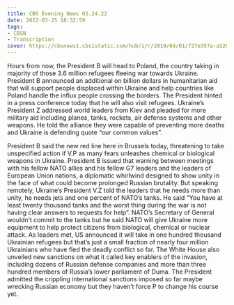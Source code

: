 ```yaml
---
title: CBS Evening News 03.24.22
date: 2022-03-25 18:32:59
tags:
- CBSN
- Transcription
cover: https://cbsnews1.cbsistatic.com/hub/i/r/2019/04/01/727e357a-a126-4138-a2c5-4d3222669d57/thumbnail/640x360/3ff2761028dc5c65cc4f07acd54bcd5c/cbsn2-logo-1920x1080.jpg
---
```

Hours from now, the President B will head to Poland, the country taking in majority of those 3.6 million refugees fleeing war towards Ukraine. President B announced an additional on billion dollars in humanitarian aid that will support people displaced within Ukraine and help countries like Poland handle the influx people crossing the borders. The President hinted in a press conference today that he will also visit refugees. Ukraine’s President Z addressed world leaders from Kiev and pleaded for more military aid including planes, tanks, rockets, air defense systems and other weapons. He told the alliance they were capable of preventing more deaths and Ukraine is defending quote “our common values”.

President B said the new red line here in Brussels today, threatening to take unspecified action if V.P as many fears unleashes chemical or biological weapons in Ukraine. President B issued that warning between meetings with his fellow NATO allies and his fellow G7 leaders and the leaders of European Union nations, a diplomatic whirlwind designed to show unity in the face of what could become prolonged Russian brutality. But speaking remotely, Ukraine’s President V.Z told the leaders that he needs more than unity, he needs jets and one percent of NATO’s tanks. He said “You have at least twenty thousand tanks and the worst thing during the war is not having clear answers to requests for help”.
NATO’s Secretary of General wouldn’t commit to the tanks but he said NATO will give Ukraine more equipment to help protect citizens from biological, chemical or nuclear attack. As leaders met, US announced it will take in one hundred thousand Ukrainian refugees but that’s just a small fraction of nearly four million Ukrainians who have fled the deadly conflict so far. The White House also unveiled new sanctions on what it called key enablers of the invasion, including dozens of Russian defense companies and more than three hundred members of Russia’s lower parliament of Duma. The President admitted the crippling international sanctions imposed so far maybe wrecking Russian economy but they haven’t force P to change his course yet.

